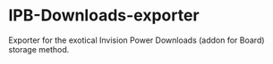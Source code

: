 # IPB-Downloads-exporter
Exporter for the exotical Invision Power Downloads (addon for Board) storage method.

